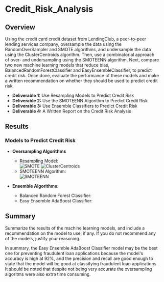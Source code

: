 # Credit_Risk_Analysis

## Overview
Using the credit card credit dataset from LendingClub, a peer-to-peer lending services company, oversample the data using the RandomOverSampler and SMOTE algorithms, and undersample the data using the ClusterCentroids algorithm. Then, use a combinatorial approach of over- and undersampling using the SMOTEENN algorithm. Next, compare two new machine learning models that reduce bias, BalancedRandomForestClassifier and EasyEnsembleClassifier, to predict credit risk. Once done, evaluate the performance of these models and make a written recommendation on whether they should be used to predict credit risk.

- **Deliverable 1:** Use Resampling Models to Predict Credit Risk
- **Deliverable 2:** Use the SMOTEENN Algorithm to Predict Credit Risk
- **Deliverable 3:** Use Ensemble Classifiers to Predict Credit Risk
- **Deliverable 4:** A Written Report on the Credit Risk Analysis

## Results
### Models to Predict Credit Risk
- **Oversampling Algorithms**
  - Resampling Model:<br>
  ![SMOTE](https://user-images.githubusercontent.com/90797036/150604777-94c2b6cd-1f69-4654-b48b-40e2e8aa6e1b.png)
  ![ClusterCentroids](https://user-images.githubusercontent.com/90797036/150604806-e7d40344-7dd4-4762-a4f4-1ea1dfe88f1e.png)
   - SMOTEENN Algorithm:<br>
  ![SMOTEENN](https://user-images.githubusercontent.com/90797036/150604841-4c2b2815-9be9-4e9f-8339-d1b89abbb44f.png)
  
- **Ensemble Algorithms:**
  - Balanced Random Forest Classifier:
  - Easy Ensemble AdaBoost Classifier:

## Summary
Summarize the results of the machine learning models, and include a recommendation on the model to use, if any. If you do not recommend any of the models, justify your reasoning.

In summary, the Easy Ensemble AdaBoost Classifier model may be the best one for preventing fraudulent loan applications because the model's accuracy is high at 92%, and the precision and recall are good enough to state that the model will be good at classifying fraudulent loan applications. It should be noted that despite not being very accurate the oversampling algoritms were also extra time consuming.
